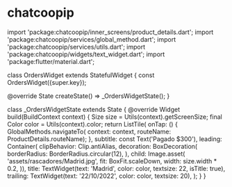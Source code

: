 # chatcoopip
import 'package:chatcoopip/inner_screens/product_details.dart';
import 'package:chatcoopip/services/global_method.dart';
import 'package:chatcoopip/services/utils.dart';
import 'package:chatcoopip/widgets/text_widget.dart';
import 'package:flutter/material.dart';

class OrdersWidget extends StatefulWidget {
  const OrdersWidget({super.key});

  @override
  State<OrdersWidget> createState() => _OrdersWidgetState();
}

class _OrdersWidgetState extends State<OrdersWidget> {
  @override
  Widget build(BuildContext context) {
    Size size = Utils(context).getScreenSize;
    final Color color = Utils(context).color;
    return ListTile(
      onTap: () {
        GlobalMethods.navigateTo(
            context: context, routeName: ProductDetails.routeName);
      },
      subtitle: const Text('Pagado  \$300'),
      leading: Container(
          clipBehavior: Clip.antiAlias,
          decoration: BoxDecoration(
            borderRadius: BorderRadius.circular(12),
          ),
          child: Image.asset(
            'assets/rascadores/Madrid.jpg',
            fit: BoxFit.scaleDown,
            width: size.width * 0.2,
          )),
      title:
          TextWidget(text: 'Madrid', color: color, textsize: 22, isTitle: true),
      trailing: TextWidget(text: '22/10/2022', color: color, textsize: 20),
    );
  }
}
